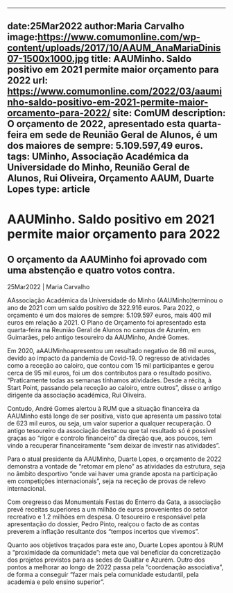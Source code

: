 
---
date:25Mar2022
author:Maria Carvalho
image:https://www.comumonline.com/wp-content/uploads/2017/10/AAUM_AnaMariaDinis07-1500x1000.jpg
title: AAUMinho. Saldo positivo em 2021 permite maior orçamento para 2022
url: https://www.comumonline.com/2022/03/aauminho-saldo-positivo-em-2021-permite-maior-orcamento-para-2022/
site: ComUM
description: O orçamento de 2022, apresentado esta quarta-feira em sede de Reunião Geral de Alunos, é um dos maiores de sempre: 5.109.597,49 euros.
tags: UMinho, Associação Académica da Universidade do Minho, Reunião Geral de Alunos, Rui Oliveira, Orçamento AAUM, Duarte Lopes
type: article
---


# AAUMinho. Saldo positivo em 2021 permite maior orçamento para 2022

## O orçamento da AAUMinho foi aprovado com uma abstenção e quatro votos contra.

25Mar2022 | Maria Carvalho

AAssociação Académica da Universidade do Minho (AAUMinho)terminou o ano de 2021 com um saldo positivo de 322.916 euros. Para 2022, o orçamento é um dos maiores de sempre: 5.109.597 euros, mais 400 mil euros em relação a 2021. O Plano de Orçamento foi apresentado esta quarta-feira na Reunião Geral de Alunos no campus de Azurém, em Guimarães, pelo antigo tesoureiro da AAUMinho, André Gomes.

Em 2020, aAAUMinhoapresentou um resultado negativo de 86 mil euros, devido ao impacto da pandemia de Covid-19. O regresso de atividades como a receção ao caloiro, que contou com 15 mil participantes e gerou cerca de 95 mil euros, foi um dos contributos para o resultado positivo. “Praticamente todas as semanas tínhamos atividades. Desde a récita, à Start Point, passando pela receção ao caloiro, entre outros”, disse o antigo dirigente da associação académica, Rui Oliveira.

Contudo, André Gomes alertou à RUM que a situação financeira da AAUMinho está longe de ser positiva, visto que apresenta um passivo total de 623 mil euros, ou seja, um valor superior a qualquer recuperação. O antigo tesoureiro da associação destacou que tal resultado só é possível graças ao “rigor e controlo financeiro” da direção que, aos poucos, tem vindo a recuperar financeiramente “sem deixar de investir nas atividades”.

Para o atual presidente da AAUMinho, Duarte Lopes, o orçamento de 2022 demonstra a vontade de “retomar em pleno” as atividades da estrutura, seja no âmbito desportivo “onde vai haver uma grande aposta na participação em competições internacionais”, seja na receção de provas de relevo internacional.

Com oregresso das Monumentais Festas do Enterro da Gata, a associação prevê receitas superiores a um milhão de euros provenientes do setor recreativo e 1.2 milhões em despesa. O tesoureiro e responsável pela apresentação do dossier, Pedro Pinto, realçou o facto de as contas preverem a inflação resultante dos “tempos incertos que vivemos”.

Quanto aos objetivos traçados para este ano, Duarte Lopes apontou à RUM a “proximidade da comunidade”: meta que vai beneficiar da concretização dos projetos previstos para as sedes de Gualtar e Azurém. Outro dos pontos a melhorar ao longo de 2022 passa pela “coordenação associativa”, de forma a conseguir “fazer mais pela comunidade estudantil, pela academia e pelo ensino superior”.

